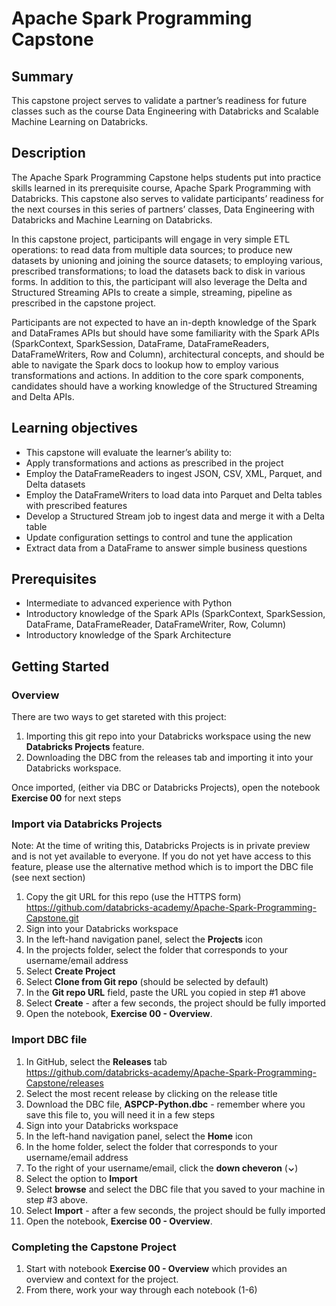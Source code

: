 # Apache Spark Programming Capstone

## Summary 
This capstone project serves to validate a partner’s readiness for future classes such as the course Data Engineering with Databricks and Scalable Machine Learning on Databricks.

## Description
The Apache Spark Programming Capstone helps students put into practice skills learned in its prerequisite course, Apache Spark Programming with Databricks. This capstone also serves to validate participants’ readiness for the next courses in this series of partners’ classes, Data Engineering with Databricks and Machine Learning on Databricks.

In this capstone project, participants will engage in very simple ETL operations: to read data from multiple data sources; to produce new datasets by unioning and joining the source datasets; to employing various, prescribed transformations; to load the datasets back to disk in various forms. In addition to this, the participant will also leverage the Delta and Structured Streaming APIs to create a simple, streaming, pipeline as prescribed in the capstone project.

Participants are not expected to have an in-depth knowledge of the Spark and DataFrames APIs but should have some familiarity with the Spark APIs (SparkContext, SparkSession, DataFrame, DataFrameReaders, DataFrameWriters, Row and Column), architectural concepts, and should be able to navigate the Spark docs to lookup how to employ various transformations and actions. In addition to the core spark components, candidates should have a working knowledge of the Structured Streaming and Delta APIs.

## Learning objectives
* This capstone will evaluate the learner’s ability to:
* Apply transformations and actions as prescribed in the project
* Employ the DataFrameReaders to ingest JSON, CSV, XML, Parquet, and Delta datasets
* Employ the DataFrameWriters to load data into Parquet and Delta tables with prescribed features
* Develop a Structured Stream job to ingest data and merge it with a Delta table
* Update configuration settings to control and tune the application
* Extract data from a DataFrame to answer simple business questions

## Prerequisites
* Intermediate to advanced experience with Python
* Introductory knowledge of the Spark APIs (SparkContext, SparkSession, DataFrame, DataFrameReader, DataFrameWriter, Row, Column)
* Introductory knowledge of the Spark Architecture

## Getting Started

### Overview
There are two ways to get stareted with this project:
1. Importing this git repo into your Databricks workspace using the new **Databricks Projects** feature.
2. Downloading the DBC from the releases tab and importing it into your Databricks workspace.

Once imported, (either via DBC or Databricks Projects), open the notebook **Exercise 00** for next steps

### Import via Databricks Projects
Note: At the time of writing this, Databricks Projects is in private preview and is not yet available to everyone. If you do not yet have access to this feature, please use the alternative method which is to import the DBC file (see next section)
1. Copy the git URL for this repo (use the HTTPS form)<br/>
https://github.com/databricks-academy/Apache-Spark-Programming-Capstone.git
2. Sign into your Databricks workspace
3. In the left-hand navigation panel, select the **Projects** icon
4. In the projects folder, select the folder that corresponds to your username/email address
5. Select **Create Project**
6. Select **Clone from Git repo** (should be selected by default)
7. In the **Git repo URL** field, paste the URL you copied in step #1 above
8. Select **Create** - after a few seconds, the project should be fully imported
9. Open the notebook, **Exercise 00 - Overview**.

### Import DBC file
1. In GitHub, select the **Releases** tab<br/>
https://github.com/databricks-academy/Apache-Spark-Programming-Capstone/releases
2. Select the most recent release by clicking on the release title
3. Download the DBC file, **ASPCP-Python.dbc** - remember where you save this file to, you will need it in a few steps
4. Sign into your Databricks workspace
5. In the left-hand navigation panel, select the **Home** icon
6. In the home folder, select the folder that corresponds to your username/email address
7. To the right of your username/email, click the **down cheveron** (**&#8964;**)
8. Select the option to **Import**
9. Select **browse** and select the DBC file that you saved to your machine in step #3 above.
10. Select **Import** - after a few seconds, the project should be fully imported
9. Open the notebook, **Exercise 00 - Overview**.

### Completing the Capstone Project
1. Start with notebook **Exercise 00 - Overview** which provides an overview and context for the project.
2. From there, work your way through each notebook (1-6)
